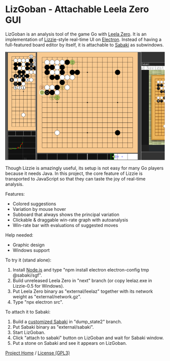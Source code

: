 # LizGoban - Attachable Leela Zero GUI

LizGoban is an analysis tool of the game Go with
[Leela Zero](https://github.com/gcp/leela-zero).
It is an implementation of
[Lizzie](https://github.com/featurecat/lizzie)-style real-time UI
on [Electron](https://electronjs.org/).
Instead of having a full-featured board editor by itself,
it is attachable to [Sabaki](https://sabaki.yichuanshen.de/)
as subwindows.

![screenshot](screen.png)

Though Lizzie is amazingly useful, its setup is not easy
for many Go players because it needs Java.
In this project, the core feature of Lizzie is transported to JavaScript
so that they can taste the joy of real-time analysis.

Features:

* Colored suggestions
* Variation by mouse hover
* Subboard that always shows the principal variation
* Clickable & draggable win-rate graph with autoanalysis
* Win-rate bar with evaluations of suggested moves

Help needed:

* Graphic design
* Windows support

To try it (stand alone):

1. Install [Node.js](https://nodejs.org/) and type "npm install electron electron-config tmp @sabaki/sgf".
2. Build unreleased Leela Zero in "next" branch (or copy leelaz.exe in Lizzie-0.5 for Windows).
3. Put Leela Zero binary as "external/leelaz" together with its network weight as "external/network.gz".
4. Type "npx electron src".

To attach it to Sabaki:

1. Build a [customized Sabaki](https://github.com/kaorahi/Sabaki/tree/dump_state2) in "dump_state2" branch.
2. Put Sabaki binary as "external/sabaki".
3. Start LizGoban.
4. Click "attach to sabaki" button on LizGoban and wait for Sabaki window.
5. Put a stone on Sabaki and see it appears on LizGoban.

[Project Home](https://github.com/kaorahi/lizgoban) /
[License (GPL3)](https://github.com/kaorahi/lizgoban/blob/master/LICENSE.txt)
